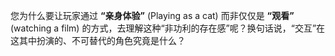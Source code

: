 您为什么要让玩家通过 **“亲身体验”** (Playing as a cat) 而非仅仅是 **“观看”** (watching a film) 的方式，去理解这种“非功利的存在感”呢？换句话说，“交互”在这其中扮演的、不可替代的角色究竟是什么？